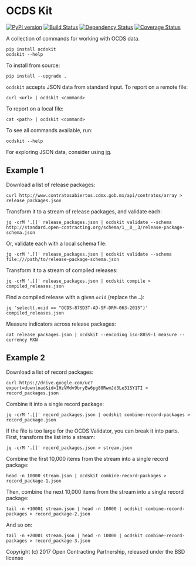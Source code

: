# OCDS Kit

[![PyPI version](https://badge.fury.io/py/ocdskit.svg)](https://badge.fury.io/py/ocdskit)
[![Build Status](https://secure.travis-ci.org/open-contracting/ocdskit.png)](https://travis-ci.org/open-contracting/ocdskit)
[![Dependency Status](https://gemnasium.com/open-contracting/ocdskit.png)](https://gemnasium.com/open-contracting/ocdskit)
[![Coverage Status](https://coveralls.io/repos/open-contracting/ocdskit/badge.png)](https://coveralls.io/r/open-contracting/ocdskit)

A collection of commands for working with OCDS data.

    pip install ocdskit
    ocdskit --help

To install from source:

    pip install --upgrade .

`ocdskit` accepts JSON data from standard input. To report on a remote file:

    curl <url> | ocdskit <command>

To report on a local file:

    cat <path> | ocdskit <command>

To see all commands available, run:

    ocdskit --help

For exploring JSON data, consider using [jq](https://stedolan.github.io/jq/).

## Example 1

Download a list of release packages:

    curl http://www.contratosabiertos.cdmx.gob.mx/api/contratos/array > release_packages.json

Transform it to a stream of release packages, and validate each:

    jq -crM '.[]' release_packages.json | ocdskit validate --schema http://standard.open-contracting.org/schema/1__0__3/release-package-schema.json

Or, validate each with a local schema file:

    jq -crM '.[]' release_packages.json | ocdskit validate --schema file:///path/to/release-package-schema.json

Transform it to a stream of compiled releases:

    jq -crM '.[]' release_packages.json | ocdskit compile > compiled_releases.json

Find a compiled release with a given `ocid` (replace the `…`):

    jq 'select(.ocid == "OCDS-87SD3T-AD-SF-DRM-063-2015")' compiled_releases.json

Measure indicators across release packages:

    cat release_packages.json | ocdskit --encoding iso-8859-1 measure --currency MXN

## Example 2

Download a list of record packages:

    curl https://drive.google.com/uc?export=download&id=1HzVMdv9bryEw6pg80RwmJd3Le31SY1TI > record_packages.json

Combine it into a single record package:

    jq -crM '.[]' record_packages.json | ocdskit combine-record-packages > record_package.json

If the file is too large for the OCDS Validator, you can break it into parts. First, transform the list into a stream:

    jq -crM '.[]' record_packages.json > stream.json

Combine the first 10,000 items from the stream into a single record package:

    head -n 10000 stream.json | ocdskit combine-record-packages > record_package-1.json

Then, combine the next 10,000 items from the stream into a single record package:

    tail -n +10001 stream.json | head -n 10000 | ocdskit combine-record-packages > record_package-2.json

And so on:

    tail -n +20001 stream.json | head -n 10000 | ocdskit combine-record-packages > record_package-3.json

Copyright (c) 2017 Open Contracting Partnership, released under the BSD license
